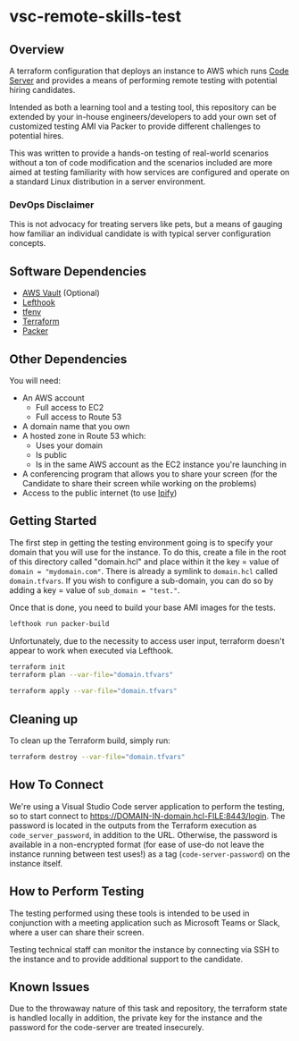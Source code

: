 # vsc-remote-skills-test

## Overview

A terraform configuration that deploys an instance to AWS which runs [Code Server][code-server] and provides a means of performing remote testing with potential hiring candidates.

Intended as both a learning tool and a testing tool, this repository can be extended by your in-house engineers/developers to add your own set of customized testing AMI via Packer to provide different challenges to potential hires.

This was written to provide a hands-on testing of real-world scenarios without a ton of code modification and the scenarios included are more aimed at testing familiarity with how services are configured and operate on a standard Linux distribution in a server environment.

### DevOps Disclaimer

This is not advocacy for treating servers like pets, but a means of gauging how familiar an individual candidate is with typical server configuration concepts.

## Software Dependencies

- [AWS Vault][aws-vault] (Optional)
- [Lefthook][lefthook]
- [tfenv][tfenv]
- [Terraform][terraform]
- [Packer][packer]

## Other Dependencies

You will need:

- An AWS account
  - Full access to EC2
  - Full access to Route 53
- A domain name that you own
- A hosted zone in Route 53 which:
  - Uses your domain
  - Is public
  - Is in the same AWS account as the EC2 instance you're launching in
- A conferencing program that allows you to share your screen (for the Candidate to share their screen while working on the problems)
- Access to the public internet (to use [Ipify][ipify])

## Getting Started

The first step in getting the testing environment going is to specify your domain that you will use for the instance. To do this, create a file in the root of this directory called "domain.hcl" and place within it the key = value of `domain = "mydomain.com"`.  There is already a symlink to `domain.hcl` called `domain.tfvars`.  If you wish to configure a sub-domain, you can do so by adding a key = value of `sub_domain = "test."`.

Once that is done, you need to build your base AMI images for the tests.

```bash
lefthook run packer-build
```

Unfortunately, due to the necessity to access user input, terraform doesn't appear to work when executed via Lefthook.

```bash
terraform init
terraform plan --var-file="domain.tfvars"
```

```bash
terraform apply --var-file="domain.tfvars"
```

## Cleaning up

To clean up the Terraform build, simply run:  

```bash
terraform destroy --var-file="domain.tfvars"
```

## How To Connect

We're using a Visual Studio Code server application to perform the testing, so to start connect to https://DOMAIN-IN-domain.hcl-FILE:8443/login.  The password is located in the outputs from the Terraform execution as `code_server_password`, in addition to the URL.  Otherwise, the password is available in a non-encrypted format (for ease of use-do not leave the instance running between test uses!) as a tag (`code-server-password`) on the instance itself.

## How to Perform Testing

The testing performed using these tools is intended to be used in conjunction with a meeting application such as Microsoft Teams or Slack, where a user can share their screen.

Testing technical staff can monitor the instance by connecting via SSH to the instance and to provide additional support to the candidate.

## Known Issues

Due to the throwaway nature of this task and repository, the terraform state is handled locally in addition, the private key for the instance and the password for the code-server are treated insecurely.

[aws-vault]: https://github.com/99designs/aws-vault
[code-server]: https://github.com/cdr/code-server
[lefthook]: https://github.com/Arkweid/lefthook
[tfenv]: https://github.com/tfutils/tfenv
[terraform]: https://www.terraform.io/
[packer]: https://www.packer.io/
[ipify]: https://ipify.org
